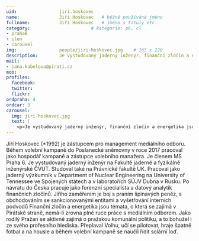 ```yaml
---
uid:                jiri.hoskovec
name:               Jiří Hoskovec  	# běžně používáné jméno
fullname: 			Jiří Hoskovec   # jméno s tituly etc.
category:                       # kategorie: p6, cl
- praha6
- clen
- carousel
img: 		        people/jiri-hoskovec.jpg    # 165 x 220
description:        Je vystudovaný jaderný inženýr, finanční zločin a energetika jsou témata, o která se zajímá v Pirátské straně. # kratký popis, max 160 znaků
mail:
- jana.kabelova@pirati.cz
mob: 				
profiles:
  facebook: 
  twitter: 
  flickr: 
ordpraha: 4
ordcar: 3
carousel:
  img: jiri-hoskovec.jpg
  text: |
    <p>Je vystudovaný jaderný inženýr, finanční zločin a energetika jsou témata, o která se zajímá v Pirátské straně.</p>
---
```

Jiří Hoskovec (*1992) je zástupcem pro management mediálního odboru. Během volební kampaně do Poslanecké sněmovny v roce 2017 pracoval jako hospodář kampaně a zástupce volebního manažera. Je členem MS Praha 6.
Je vystudovaný jaderný inženýr na Fakultě jaderné a fyzikálně inženýrské ČVUT. Studoval také na Právnické fakultě UK. Pracoval jako jaderný výzkumník v Department of Nuclear Engineering na University of Tennessee ve Spojených státech a v laboratořích SÚJV Dubna v Rusku. Po návratu do Česka pracuje jako forenzní specialista a datový analytik finančních zločinů. Jiřího zaměřením je boj s praním špinavých peněz, s obchodováním se sankcionovanými entitami a vyšetřování interních podvodů
Finanční zločin a energetika jsou témata, o která se zajímá v Pirátské straně, nemá-li zrovna plné ruce práce s mediálním odborem. Jako rodilý Pražan se aktivně zajímá o pražskou komunální politiku, a to bohužel i ze svého profesního hlediska.
Přeplaval Volhu, učí se pilotovat, hraje špatně fotbal a na housle a během volební kampaně se naučil řídit solární loď.
